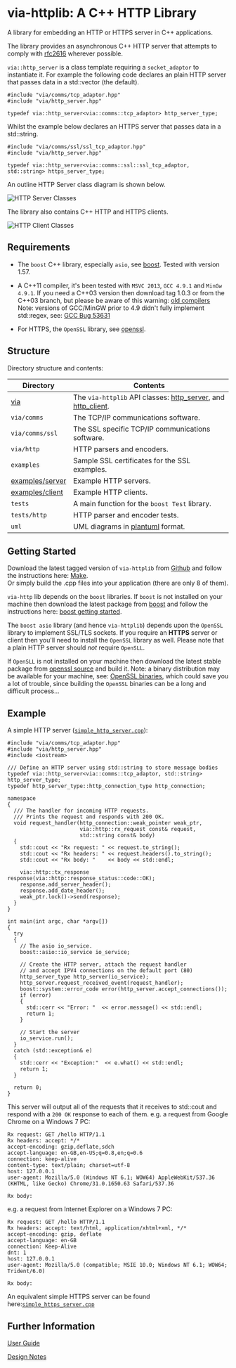 via-httplib: A C++ HTTP Library
===============================

A library for embedding an HTTP or HTTPS server in C++ applications.

The library provides an asynchronous C++ HTTP server that attempts to comply with
[rfc2616](www.w3.org/Protocols/rfc2616/rfc2616.html) wherever possible.

`via::http_server` is a class template requiring a `socket_adaptor` to instantiate it.
For example the following code declares an plain HTTP server that passes data in a
std::vector<char> (the default).

    #include "via/comms/tcp_adaptor.hpp"
    #include "via/http_server.hpp"
    
    typedef via::http_server<via::comms::tcp_adaptor> http_server_type;
    
Whilst the example below declares an HTTPS server that passes data in a std::string.

    #include "via/comms/ssl/ssl_tcp_adaptor.hpp"
    #include "via/http_server.hpp"
    
    typedef via::http_server<via::comms::ssl::ssl_tcp_adaptor, std::string> https_server_type;
  
An outline HTTP Server class diagram is shown below.
  
![HTTP Server Classes](uml/http_server_classes.png)

The library also contains C++ HTTP and HTTPS clients.

![HTTP Client Classes](uml/http_client_classes.png)

Requirements
------------

+ The `boost` C++ library, especially `asio`, see [boost](http://www.boost.org/). Tested with version 1.57.

+ A C++11 compiler, it's been tested with `MSVC 2013`, `GCC 4.9.1` and `MinGw 4.9.1`.
If you need a C++03 version then download tag 1.0.3 or from the C++03 branch, but please be aware of this warning: [old compilers](http://www.boost.org/users/news/old_compilers.html)  
Note: versions of GCC/MinGW prior to 4.9 didn't fully implement std::regex, see:
[GCC Bug 53631](https://gcc.gnu.org/bugzilla/show_bug.cgi?id=53631)

+ For HTTPS, the `OpenSSL` library, see [openssl](http://www.openssl.org/).

Structure
---------

Directory structure and contents:

| Directory            | Contents                                                                 |
|----------------------|--------------------------------------------------------------------------|
| [via](via)           | The `via-httplib` API classes: [http_server](via/http_server.hpp), and [http_client](http_client.hpp). |
| `via/comms`          | The TCP/IP communications software.                                      |
| `via/comms/ssl`      | The SSL specific TCP/IP communications software.                         |
| `via/http`           | HTTP parsers and encoders.                                               |
| `examples`           | Sample SSL certificates for the SSL examples.                            |
| [examples/server](examples/server) | Example HTTP servers.                                      |
| [examples/client](examples/client) | Example HTTP clients.                                      |
| `tests`              | A main function for the `boost Test` library.                            |
| `tests/http`         | HTTP parser and encoder tests.                                           |
| `uml`                | UML diagrams in [plantuml](http://plantuml.sourceforge.net/index.html) format. |

Getting Started
---------------

Download the latest tagged version of `via-httplib` from
[Github](https://github.com/kenba/via-httplib)
and follow the instructions here: [Make](MAKE.md).  
Or simply build the .cpp files into your application (there are only 8 of them).

`via-http` lib depends on the `boost` libraries.
If `boost` is not installed on your machine then download the latest package from
[boost](http://www.boost.org/) and follow the instructions here:
[boost getting started](http://www.boost.org/doc/libs/1_55_0/more/getting_started/index.html).

The `boost asio` library (and hence `via-httplib`) depends upon the
`OpenSSL` library to implement SSL/TLS sockets.
If you require an **HTTPS** server or client then you'll need to install the
`OpenSSL` library as well.
Please note that a plain HTTP server should *not* require `OpenSLL`.

If `OpenSLL` is not installed on your machine then download the latest stable
package from [openssl source](http://www.openssl.org/source/) and build it.
Note: a binary distribution may be available for your machine,
see: [OpenSSL binaries](http://www.openssl.org/related/binaries.html),
which could save you a lot of trouble, since building the `OpenSSL` binaries can
be a long and difficult process...  

Example
-------

A simple HTTP server ([`simple_http_server.cpp`](examples/server/simple_http_server.cpp)):  

	#include "via/comms/tcp_adaptor.hpp"
	#include "via/http_server.hpp"
	#include <iostream>
	
	/// Define an HTTP server using std::string to store message bodies
	typedef via::http_server<via::comms::tcp_adaptor, std::string> http_server_type;
	typedef http_server_type::http_connection_type http_connection;
	
	namespace
	{
	  /// The handler for incoming HTTP requests.
	  /// Prints the request and responds with 200 OK.
	  void request_handler(http_connection::weak_pointer weak_ptr,
	                       via::http::rx_request const& request,
	                       std::string const& body)
	  {
	    std::cout << "Rx request: " << request.to_string();
	    std::cout << "Rx headers: " << request.headers().to_string();
	    std::cout << "Rx body: "    << body << std::endl;
	
	    via::http::tx_response response(via::http::response_status::code::OK);
	    response.add_server_header();
	    response.add_date_header();
	    weak_ptr.lock()->send(response);
	  }
	}
    
    int main(int argc, char *argv[])
	{
	  try
	  {
	    // The asio io_service.
	    boost::asio::io_service io_service;
	
	    // Create the HTTP server, attach the request handler
	    // and accept IPV4 connections on the default port (80)
	    http_server_type http_server(io_service);
	    http_server.request_received_event(request_handler);
	    boost::system::error_code error(http_server.accept_connections());
	    if (error)
	    {
	      std::cerr << "Error: "  << error.message() << std::endl;
	      return 1;
	    }
	
	    // Start the server
	    io_service.run();
	  }
	  catch (std::exception& e)
	  {
	    std::cerr << "Exception:"  << e.what() << std::endl;
	    return 1;
	  }
	
	  return 0;
	}
    
This server will output all of the requests that it receives to std::cout and respond with a `200 OK` response to each of them.
e.g. a request from Google Chrome on a Windows 7 PC:

    Rx request: GET /hello HTTP/1.1
    Rx headers: accept: */*
    accept-encoding: gzip,deflate,sdch
    accept-language: en-GB,en-US;q=0.8,en;q=0.6
    connection: keep-alive
    content-type: text/plain; charset=utf-8
    host: 127.0.0.1
    user-agent: Mozilla/5.0 (Windows NT 6.1; WOW64) AppleWebKit/537.36 (KHTML, like Gecko) Chrome/31.0.1650.63 Safari/537.36

    Rx body:

e.g. a request from Internet Explorer on a Windows 7 PC:

    Rx request: GET /hello HTTP/1.1
    Rx headers: accept: text/html, application/xhtml+xml, */*
    accept-encoding: gzip, deflate
    accept-language: en-GB
    connection: Keep-Alive
    dnt: 1
    host: 127.0.0.1
    user-agent: Mozilla/5.0 (compatible; MSIE 10.0; Windows NT 6.1; WOW64; Trident/6.0)

    Rx body:

An equivalent simple HTTPS server can be found here:[`simple_https_server.cpp`](examples/server/simple_https_server.cpp)

Further Information
-------------------

[User Guide](USE.md)

[Design Notes](DESIGN.md)
